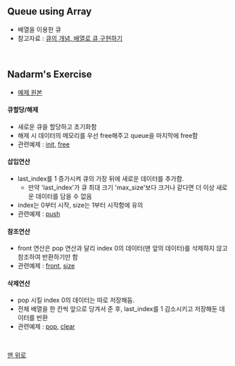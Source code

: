 ## Queue using Array
- 배열을 이용한 큐
- 참고자료 : [큐의 개념, 배열로 큐 구현하기](http://blog.naver.com/PostView.nhn?blogId=keloc&logNo=40153556226)
<br>

## Nadarm's Exercise
- [예제 원본](https://github.com/nadarm/42-algorithm/tree/master/queue/queue_array)

#### 큐할당/해제
- 새로운 큐을 할당하고 초기화함
- 해제 시 데이터의 메모리를 우선 free해주고 queue을 마지막에 free함
- 관련예제 : [init](./queue_init.c), [free](./free_queue)

#### 삽입연산
- last_index를 1 증가시켜 큐의 가장 뒤에 새로운 데이터를 추가함.
    - 만약 'last_index'가 큐 최대 크기 'max_size'보다 크거나 같다면 더 이상 새로운 데이터를 담을 수 없음
- index는 0부터 시작, size는 1부터 시작함에 유의
- 관련예제 : [push](./queue_push.c)

#### 참조연산
- front 연산은 pop 연산과 달리 index 0의 데이터(맨 앞의 데이터)를 삭제하지 않고 참조하여 반환하기만 함
- 관련예제 : [front](./queue_front.c), [size](./queue_size.c)

#### 삭제연산
- pop 시킬 index 0의 데이터는 따로 저장해둠.
- 전체 배열을 한 칸씩 앞으로 당겨서 준 후, last_index를 1 감소시키고 저장해둔 데이터를 반환
- 관련예제 : [pop](./queue_pop.c), [clear](./queue_clear)
<br>

[맨 위로](#queue-using-array)
